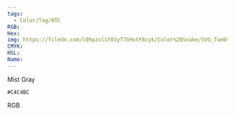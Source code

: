 ```yaml
---
tags:
  - Color/Tag/NTC
RGB:
Hex:
img: https://filedn.com/l0hpzxl1f01yT7GHxtF8cyk/Color%20Snake/SVG_Tumb%20Mass%20No%20Name/C4C4BC.svg
CMYK:
HSL:
Name:
---
```

Mist Gray
```palette
#C4C4BC
```
RGB
